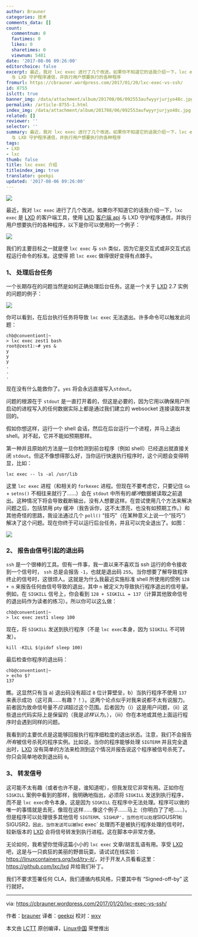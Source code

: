 ```yaml
---
author: Brauner
categories: 技术
comments_data: []
count:
  commentnum: 0
  favtimes: 0
  likes: 0
  sharetimes: 0
  viewnum: 5481
date: '2017-08-06 09:26:00'
editorchoice: false
excerpt: 最近，我对 lxc exec 进行了几个改进。如果你不知道它的话我介绍一下，lxc exec 是 LXD 的客户端工具，使用 LXD 客户端 api
  与 LXD 守护程序通信，并执行用户想要执行的各种程序
fromurl: https://cbrauner.wordpress.com/2017/01/20/lxc-exec-vs-ssh/
id: 8755
islctt: true
banner_img: /data/attachment/album/201708/06/092553aufwyyrjurjyo48c.jpg
permalink: /article-8755-1.html
index_img: /data/attachment/album/201708/06/092553aufwyyrjurjyo48c.jpg.thumb.jpg
related: []
reviewer: ''
selector: ''
summary: 最近，我对 lxc exec 进行了几个改进。如果你不知道它的话我介绍一下，lxc exec 是 LXD 的客户端工具，使用 LXD 客户端 api
  与 LXD 守护程序通信，并执行用户想要执行的各种程序
tags:
- LXD
- lxc
thumb: false
title: lxc exec 介绍
titleindex_img: true
translator: geekpi
updated: '2017-08-06 09:26:00'
---
```


![](/data/attachment/album/201708/06/092553aufwyyrjurjyo48c.jpg)


最近，我对 `lxc exec` 进行了几个改进。如果你不知道它的话我介绍一下，`lxc exec` 是 [LXD](https://github.com/lxc/lxd) 的客户端工具，使用 [LXD](https://github.com/lxc/lxd) [客户端 api](https://github.com/lxc/lxd/blob/master/client.go) 与 LXD 守护程序通信，并执行用户想要执行的各种程序，以下是你可以使用的一个例子：


![](/data/attachment/album/201708/06/092753p9d6m8x6zpzzmw91.jpg)


我们的主要目标之一就是使 `lxc exec` 与 `ssh` 类似，因为它是交互式或非交互式远程运行命令的标准。这使得 把 `lxc exec` 做得很好变得有点棘手。


### 1、 处理后台任务


一个长期存在的问题当然是如何正确处理后台任务。这是一个关于 [LXD](https://github.com/lxc/lxd) 2.7 实例的问题的例子：


![](/data/attachment/album/201708/06/092828hjujj20x2zby8xm3.jpg)


你可以看到，在后台执行任务将导致 `lxc exec` 无法退出。许多命令可以触发此问题：



```
chb@conventiont|~
> lxc exec zest1 bash
root@zest1:~# yes &
y
y
y
.
.
.

```

现在没有什么能救你了。`yes` 将会永远直接写入`stdout`。


问题的根源在于 `stdout` 是一直打开着的，但这是必要的，因为它用以确保用户所启动的进程写入的任何数据实际上都是通过我们建立的 websocket 连接读取并发回的。


假如你想这样，运行一个 shell 会话，然后在后台运行一个进程，并马上退出 shell。对不起，它并不能如预期那样。


第一种并且原始的方法是一旦你检测到前台程序（例如 shell）已经退出就直接关闭 `stdout`。但这不像想得那么好，当你运行快速执行程序时，这个问题会变得明显，比如：



```
lxc exec -- ls -al /usr/lib

```

这里 `lxc exec` 进程（和相关的 `forkexec` 进程。但现在不要考虑它，只要记住 `Go` + `setns()` 不相往来就行了……）会在 `stdout` 中所有的*缓冲*数据被读取之前退出。这种情况下将会导致截断输出，没有人想要这样。在尝试使用几个方法来解决问题之后，包括禁用 pty 缓冲（我告诉你，这不太漂亮，也没有如预期工作。）和其他奇怪的思路，我设法通过几个 `poll()` “技巧”（在某种意义上说一个“技巧”）解决了这个问题。现在你终于可以运行后台任务，并且可以完全退出了。如图：


![](/data/attachment/album/201708/06/092902v3g6ltlhkkm8mgkh.jpg)


### 2、 报告由信号引起的退出码


`ssh` 是一个很棒的工具。但有一件事，我一直以来不喜欢当 ssh 运行的命令接收到一个信号时， `ssh` 总是会报告 `-1`，也就是退出码 `255`。当你想要了解导致程序终止的信号时，这很烦人。这就是为什么我最近实施标准 shell 所使用的惯例 `128 + n` 来报告任何由信号导致的退出，其中 `n` 被定义为导致执行程序退出的信号量。例如，在 `SIGKILL` 信号上，你会看到 `128 + SIGKILL = 137`（计算其他致命信号的退出码作为读者的练习）。所以你可以这么做：



```
chb@conventiont|~
> lxc exec zest1 sleep 100

```

现在，将 `SIGKILL` 发送到执行程序（不是 `lxc exec`本身，因为 `SIGKILL` 不可转发）。



```
kill -KILL $(pidof sleep 100)

```

最后检查你程序的退出码：



```
chb@conventiont|~
> echo $?
137

```

瞧。这显然只有当 a) 退出码没有超过 `8` 位计算壁垒，b）当执行程序不使用 `137` 来表示成功（这可真……有趣？！）。这两个论点似乎对我来说都不太有说服力。前者因为致命信号量不*应该*超过这个范围。后者因为（i）这是用户问题，（ii）这些退出代码实际上是保留的（我是*这样认为*。），（iii）你在本地或其他上面运行程序时会遇到同样的问题。


我看到的主要优点是这能够回报执行程序细粒度的退出状态。注意，我们不会报告*所有*被信号杀死的程序实例。比如说，当你的程序能够处理 `SIGTERM` 并且完全退出时，[LXD](https://github.com/lxc/lxd) 没有简单的方法来检测到这个情况并报告说这个程序被信号杀死了。你只会简单地收到退出码 `0`。


### 3、 转发信号


这可能不太有趣（或者也许不是，谁知道呢），但我发现它非常有用。正如你在 `SIGKILL` 案例中看到的那样，我明确地指出，必须将 `SIGKILL` 发送到执行程序，而不是 `lxc exec`命令本身。这是因为 `SIGKILL` 在程序中无法处理。程序可以做的唯一的事情就是去死，像现在这样……像这个例子……马上（你明白了了吧……）。但是程序可以处理很多其他信号 `SIGTERM`、`SIGHUP'，当然也可以处理`SIGUSR1`和`SIGUSR2`。因此，当你发送可以被`lxc exec` 处理而不是被执行程序处理的信号时，较新版本的 [LXD](https://github.com/lxc/lxd) 会将信号转发到执行进程。这在脚本中非常方便。


无论如何，我希望你觉得这篇小小的 `lxc exec` 文章/胡言乱语有用。享受 [LXD](https://github.com/lxc/lxd) 吧，这是与一只疯狂的美丽的野兽玩耍。请试试在线实验：<https://linuxcontainers.org/lxd/try-it/>，对于开发人员看看这里：<https://github.com/lxc/lxd> 并给我们补丁。


我们不要求签署任何 CLA，我们遵循内核风格，只要其中有 “Signed-off-by” 这行就好。




---


via: <https://cbrauner.wordpress.com/2017/01/20/lxc-exec-vs-ssh/>


作者：[brauner](https://cbrauner.wordpress.com) 译者：[geekpi](https://github.com/geekpi) 校对：[wxy](https://github.com/wxy)


本文由 [LCTT](https://github.com/LCTT/TranslateProject) 原创编译，[Linux中国](https://linux.cn/) 荣誉推出